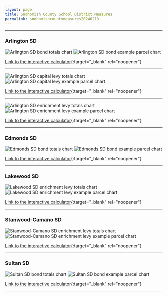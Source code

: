 ```yaml
---
layout: page
title: Snohomish County School District Measures
permalink: snohomishcountymeasures20240213
---
```


___

### Arlington SD

![Arlington SD bond totals chart](pagesManual/LeviesReport/20240213/Arlington.png "Arlington SD bond totals chart")
![Arlington SD bond example parcel chart](pagesManual/LeviesReport/20240213/ArlingtonParcel.png "Arlington SD bond example parcel chart")

[Link to the interactive calculator](calculator_arlington_20240213_enhanced){:target="_blank" rel="noopener"}

___


![Arlington SD capital levy totals chart](pagesManual/LeviesReport/20240213/ArlingtonCapital.png "Arlington SD capital levy totals chart")
![Arlington SD capital levy example parcel chart](pagesManual/LeviesReport/20240213/ArlingtonCapitalParcel.png "Arlington SD capital  example parcel chart")

[Link to the interactive calculator](calculator_arlington_capital_20240213_enhanced){:target="_blank" rel="noopener"}

___


![Arlington SD enrichment levy totals chart](pagesManual/LeviesReport/20240213/ArlingtonEnrichment.png "Arlington SD enrichment levy totals chart")
![Arlington SD enrichment levy example parcel chart](pagesManual/LeviesReport/20240213/ArlingtonEnrichmentParcel.png "Arlington SD enrichment  example parcel chart")

[Link to the interactive calculator](calculator_arlington_enrichment_20240213_enhanced){:target="_blank" rel="noopener"}

___

### Edmonds SD

![Edmonds SD bond totals chart](pagesManual/LeviesReport/20240213/Edmonds.png "Edmonds SD bond totals chart")
![Edmonds SD bond example parcel chart](pagesManual/LeviesReport/20240213/EdmondsParcel.png "Edmonds SD bond example parcel chart")

[Link to the interactive calculator](calculator_edmonds_20240213_enhanced){:target="_blank" rel="noopener"}

___

### Lakewood SD

![Lakewood SD enrichment levy totals chart](pagesManual/LeviesReport/20240213/LakewoodEnrichment.png "Lakewood SD enrichment levy totals chart")
![Lakewood SD enrichment levy example parcel chart](pagesManual/LeviesReport/20240213/LakewoodEnrichmentParcel.png "Lakewood SD enrichment  example parcel chart")

[Link to the interactive calculator](calculator_lakewood_enrichment_20240213_enhanced){:target="_blank" rel="noopener"}

___

### Stanwood-Camano SD

![Stanwood-Camano SD enrichment levy totals chart](pagesManual/LeviesReport/20240213/Stanwood-CamanoEnrichment.png "Stanwood-Camano SD enrichment levy totals chart")
![Stanwood-Camano SD enrichment levy example parcel chart](pagesManual/LeviesReport/20240213/Stanwood-CamanoEnrichmentParcel.png "Stanwood-Camano SD enrichment  example parcel chart")

[Link to the interactive calculator](calculator_stanwood-camano_enrichment_20240213_enhanced){:target="_blank" rel="noopener"}

___

### Sultan SD

![Sultan SD bond totals chart](pagesManual/LeviesReport/20240213/Sultan.png "Sultan SD bond totals chart")
![Sultan SD bond example parcel chart](pagesManual/LeviesReport/20240213/SultanParcel.png "Sultan SD bond example parcel chart")

[Link to the interactive calculator](calculator_sultan_20240213_enhanced){:target="_blank" rel="noopener"}

___

